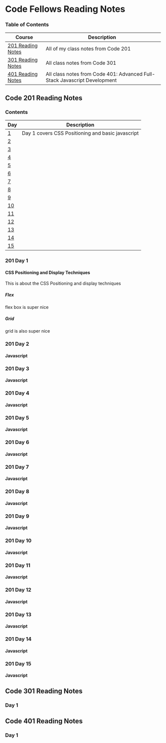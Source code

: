 # Code Fellows Reading Notes

### Table of Contents

| Course| Description |
|------|-----------|
| [201 Reading Notes](#code-201-reading-notes) | All of my class notes from Code 201|
| [301 Reading Notes](#code-301-reading-notes) | All class notes from Code 301 |
| [401 Reading Notes](#code-401-reading-notes) | All class notes from Code 401: Advanced Full-Stack Javascript Development | 

## Code 201 Reading Notes

### Contents

| Day | Description |
|------|-----------|
| [1](#201-day-1) | Day 1 covers CSS Positioning and basic javascript |
| [2](#201-day-2) |  |
| [3](#201-day-3) |  |
| [4](#201-day-4) |  |
| [5](#201-day-5) |  |
| [6](#201-day-6) |  |
| [7](#201-day-7) |  |
| [8](#201-day-8) |  |
| [9](#201-day-9) |  |
| [10](#201-day-10) |  |
| [11](#201-day-11) |  |
| [12](#201-day-12) |  |
| [13](#201-day-13) |  |
| [14](#201-day-14) |  |
| [15](#201-day-15) |  |



### 201 Day 1
#### CSS Positioning and Display Techniques

This is about the CSS Positioning and display techniques

##### Flex
flex box is super nice
##### Grid
grid is also super nice

### 201 Day 2
#### Javascript

### 201 Day 3
#### Javascript

### 201 Day 4
#### Javascript

### 201 Day 5
#### Javascript

### 201 Day 6
#### Javascript

### 201 Day 7
#### Javascript

### 201 Day 8
#### Javascript

### 201 Day 9
#### Javascript

### 201 Day 10
#### Javascript

### 201 Day 11
#### Javascript

### 201 Day 12
#### Javascript

### 201 Day 13
#### Javascript

### 201 Day 14
#### Javascript

### 201 Day 15
#### Javascript


## Code 301 Reading Notes
### Day 1


## Code 401 Reading Notes
### Day 1
